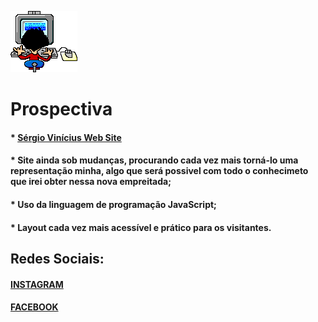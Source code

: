 ![01 gif](https://github.com/sergiovcl/Primeiro-projeto/blob/master/01.gif)
# Prospectiva
#### * [Sérgio Vinícius Web Site](https://sergiovcl.github.io/Primeiro-projeto/)
#### * Site ainda sob mudanças, procurando cada vez mais torná-lo uma representação minha, algo que será possivel com todo o conhecimeto que irei obter nessa nova empreitada;
#### * Uso da linguagem de programação JavaScript;
#### * Layout cada vez mais acessível e prático para os visitantes.

## Redes Sociais:
#### [INSTAGRAM](https://www.instagram.com/sergio_vinic/?hl=pt-br)
#### [FACEBOOK](https://www.instagram.com/sergio_vinic/?hl=pt-br)

